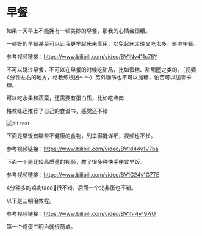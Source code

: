 # 早餐

如果一天早上不能拥有一顿美妙的早餐，那我的心情会很糟。

一顿好的早餐甚至可以让我更早起床来享用，以免起床太晚又吃太多，影响午餐。

参考视频链接：https://www.bilibili.com/video/BV1Nv411c78Y

不可以跳过早餐，不可以在早餐的时候吃甜品，比如蛋糕、甜甜圈之类的。（视频4分钟左右的地方，格教练很凶～～）另外咖啡也不可以加糖，怕苦可以加零卡糖。

可以吃水果和蔬菜，还需要有蛋白质，比如吃点肉

格教练还推荐了自己的食谱书，感觉还不错

![alt text](image.png)

下面是早饭有哪些不健康的食物，列举得挺详细，视频也不长。

参考视频链接：https://www.bilibili.com/video/BV1d44y1V7ba

下面一个是比较高质量的视频，教了很多种快手便宜早饭。

参考视频链接：https://www.bilibili.com/video/BV1C24y1G7TE

4分钟多的鸡肉taco🌮很不错。后面一个北非蛋也不错。

以下是三明治教程。

参考视频链接：https://www.bilibili.com/video/BV1hr4y197rU

第一个鸡蛋三明治就很简单。